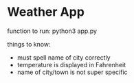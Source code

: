 # Weather App

function to run: python3 app.py

things to know:
- must spell name of city correctly
- temperature is displayed in Fahrenheit
- name of city/town is not super specific

